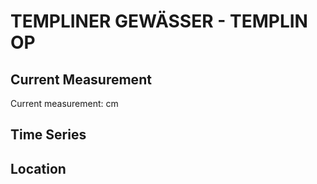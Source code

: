 # TEMPLINER GEWÄSSER - TEMPLIN OP

## Current Measurement

Current measurement: <Value topic="rivers/pegel-online/TlG/TEMPLIN_OP/measurementValue"/> cm

## Time Series

<TimeSeries topic="rivers/pegel-online/TlG/TEMPLIN_OP/measurementValue" period="week" />

## Location

<WorldMap>
  <Marker lat="53.12250254225792" lon="13.495306481371628" labelTopic="rivers/pegel-online/TlG/TEMPLIN_OP" />
</WorldMap>
